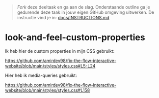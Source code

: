 > _Fork_ deze deeltaak en ga aan de slag. 
Onderstaande outline ga je gedurende deze taak in jouw eigen GitHub omgeving uitwerken. 
De instructie vind je in: [docs/INSTRUCTIONS.md](docs/INSTRUCTIONS.md)

# look-and-feel-custom-properties

Ik heb hier de custom properties in mijn CSS gebruikt:

https://github.com/amirdev98/fix-the-flow-interactive-website/blob/main/styles/styles.css#L5-L24

Hier heb ik media-queries gebruikt:

https://github.com/amirdev98/fix-the-flow-interactive-website/blob/main/styles/styles.css#L158
